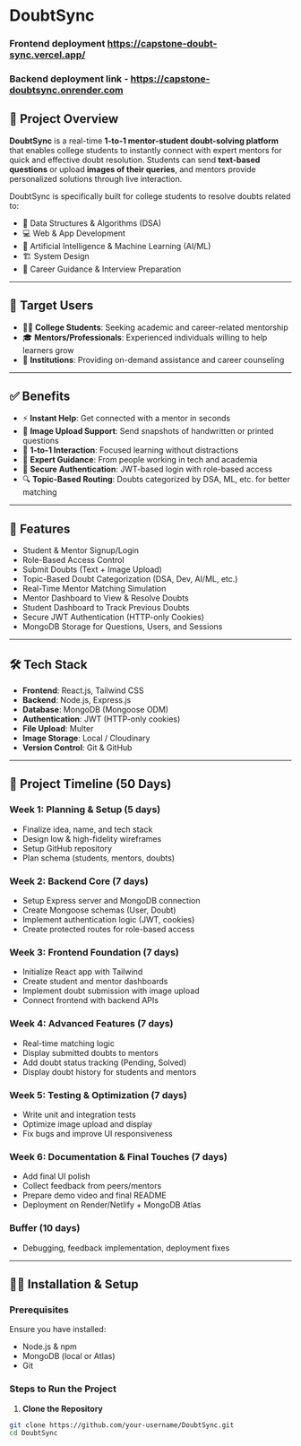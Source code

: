 # DoubtSync

  ### Frontend  deployment     https://capstone-doubt-sync.vercel.app/
### Backend deployment link - https://capstone-doubtsync.onrender.com

## 📘 Project Overview  
**DoubtSync** is a real-time **1-to-1 mentor-student doubt-solving platform** that enables college students to instantly connect with expert mentors for quick and effective doubt resolution. Students can send **text-based questions** or upload **images of their queries**, and mentors provide personalized solutions through live interaction.

DoubtSync is specifically built for college students to resolve doubts related to:

- 📌 Data Structures & Algorithms (DSA)  
- 💻 Web & App Development  
- 🤖 Artificial Intelligence & Machine Learning (AI/ML)  
- 🏗️ System Design  
- 🎯 Career Guidance & Interview Preparation  

---

## 🎯 Target Users

- 🧑‍🎓 **College Students**: Seeking academic and career-related mentorship  
- 🎓 **Mentors/Professionals**: Experienced individuals willing to help learners grow  
- 🏫 **Institutions**: Providing on-demand assistance and career counseling  

---

## ✅ Benefits

- ⚡ **Instant Help**: Get connected with a mentor in seconds  
- 📸 **Image Upload Support**: Send snapshots of handwritten or printed questions  
- 💬 **1-to-1 Interaction**: Focused learning without distractions  
- 🧠 **Expert Guidance**: From people working in tech and academia  
- 🔐 **Secure Authentication**: JWT-based login with role-based access  
- 🔍 **Topic-Based Routing**: Doubts categorized by DSA, ML, etc. for better matching  

---

## 🔧 Features

- Student & Mentor Signup/Login  
- Role-Based Access Control  
- Submit Doubts (Text + Image Upload)  
- Topic-Based Doubt Categorization (DSA, Dev, AI/ML, etc.)  
- Real-Time Mentor Matching Simulation  
- Mentor Dashboard to View & Resolve Doubts  
- Student Dashboard to Track Previous Doubts  
- Secure JWT Authentication (HTTP-only Cookies)  
- MongoDB Storage for Questions, Users, and Sessions  

---

## 🛠 Tech Stack

- **Frontend**: React.js, Tailwind CSS  
- **Backend**: Node.js, Express.js  
- **Database**: MongoDB (Mongoose ODM)  
- **Authentication**: JWT (HTTP-only cookies)  
- **File Upload**: Multer  
- **Image Storage**: Local / Cloudinary  
- **Version Control**: Git & GitHub  

---

## 📅 Project Timeline (50 Days)

### Week 1: Planning & Setup (5 days)
- Finalize idea, name, and tech stack  
- Design low & high-fidelity wireframes  
- Setup GitHub repository  
- Plan schema (students, mentors, doubts)

### Week 2: Backend Core (7 days)
- Setup Express server and MongoDB connection  
- Create Mongoose schemas (User, Doubt)  
- Implement authentication logic (JWT, cookies)  
- Create protected routes for role-based access

### Week 3: Frontend Foundation (7 days)
- Initialize React app with Tailwind  
- Create student and mentor dashboards  
- Implement doubt submission with image upload  
- Connect frontend with backend APIs

### Week 4: Advanced Features (7 days)
- Real-time matching logic  
- Display submitted doubts to mentors  
- Add doubt status tracking (Pending, Solved)  
- Display doubt history for students and mentors

### Week 5: Testing & Optimization (7 days)
- Write unit and integration tests  
- Optimize image upload and display  
- Fix bugs and improve UI responsiveness

### Week 6: Documentation & Final Touches (7 days)
- Add final UI polish  
- Collect feedback from peers/mentors  
- Prepare demo video and final README  
- Deployment on Render/Netlify + MongoDB Atlas

### Buffer (10 days)
- Debugging, feedback implementation, deployment fixes

---

## 🧑‍💻 Installation & Setup

### Prerequisites
Ensure you have installed:
- Node.js & npm  
- MongoDB (local or Atlas)  
- Git  

### Steps to Run the Project

1. **Clone the Repository**  
```bash
git clone https://github.com/your-username/DoubtSync.git  
cd DoubtSync

